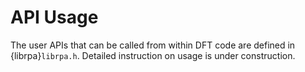 # API Usage


The user APIs that can be called from within DFT code are defined in {librpa}`librpa.h`.
Detailed instruction on usage is under construction.
